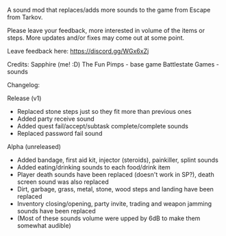 A sound mod that replaces/adds more sounds to the game from Escape from Tarkov.

Please leave your feedback, more interested in volume of the items or steps. More updates and/or fixes may come out at some point.

Leave feedback here: https://discord.gg/WGx6xZj

Credits:
Sapphire (me! :D)
The Fun Pimps - base game
Battlestate Games - sounds

Changelog:

Release (v1)
- Replaced stone steps just so they fit more than previous ones
- Added party receive sound
- Added quest fail/accept/subtask complete/complete sounds
- Replaced password fail sound

Alpha (unreleased)
- Added bandage, first aid kit, injector (steroids), painkiller, splint sounds
- Added eating/drinking sounds to each food/drink item
- Player death sounds have been replaced (doesn't work in SP?), death screen sound was also replaced
- Dirt, garbage, grass, metal, stone, wood steps and landing have been replaced
- Inventory closing/opening, party invite, trading and weapon jamming sounds have been replaced
- (Most of these sounds volume were upped by 6dB to make them somewhat audible)
